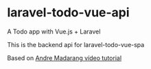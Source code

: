# laravel-todo-vue-api
A Todo app with Vue.js + Laravel

This is the backend api for laravel-todo-vue-spa 

Based on [Andre Madarang vídeo tutorial](https://www.youtube.com/playlist?list=PLEhEHUEU3x5q-xB1On4CsLPts0-rZ9oos)
